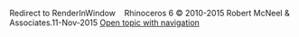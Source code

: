 ---
---

Redirect to RenderInWindow&#160;
&#160;
Rhinoceros 6 © 2010-2015 Robert McNeel &amp; Associates.11-Nov-2015
 [Open topic with navigation](renderinwindow.html) 

